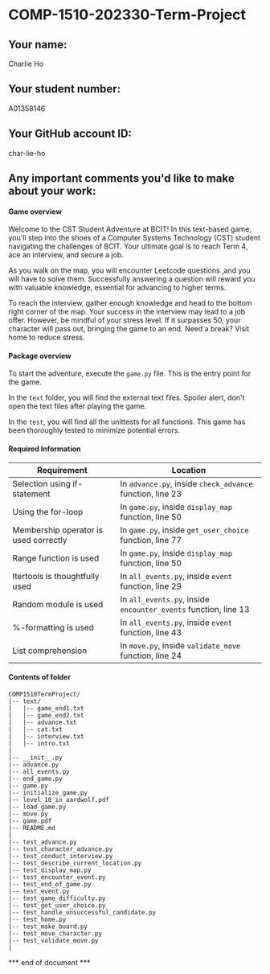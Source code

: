 # COMP-1510-202330-Term-Project

## Your name:
Charlie Ho

## Your student number:
A01358146

## Your GitHub account ID:
char-lie-ho

## Any important comments you'd like to make about your work:

#### Game overview
Welcome to the CST Student Adventure at BCIT! In this text-based game, 
you'll step into the shoes of a Computer Systems Technology (CST) student navigating the challenges of BCIT. 
Your ultimate goal is to reach Term 4, ace an interview, and secure a job.

As you walk on the map, you will encounter Leetcode questions ,and you will have to solve them. 
Successfully answering a question will reward you with valuable knowledge, essential for advancing to higher terms.

To reach the interview, gather enough knowledge and head to the bottom right corner of the map. 
Your success in the interview may lead to a job offer. However, be mindful of your stress level. 
If it surpasses 50, your character will pass out, bringing the game to an end. 
Need a break? Visit home to reduce stress.


#### Package overview
To start the adventure, execute the `game.py` file. This is the entry point for the game.

In the `text` folder, you will find the external text files. 
Spoiler alert, don't open the text files after playing the game.

In the `test`, you will find all the unittests for all functions. 
This game has been thoroughly tested to minimize potential errors.

#### Required Information
| Requirement                    | Location                                       | 
| ------------------------------ | ---------------------------------------------- | 
| Selection using if-statement   | In `advance.py`, inside `check_advance` function, line 23 | 
| Using the for-loop              | In `game.py`, inside `display_map` function, line 50 | 
| Membership operator is used correctly | In `game.py`, inside `get_user_choice` function, line 77 | 
| Range function is used          | In `game.py`, inside `display_map` function, line 50 | 
| Itertools is thoughtfully used  | In `all_events.py`, inside `event` function, line 29 | 
| Random module is used           | In `all_events.py`, inside `encounter_events` function, line 13 | 
| %-formatting is used            | In `all_events.py`, inside `event` function, line 43 | 
| List comprehension              | In `move.py`, inside `validate_move` function, line 24 | 


#### Contents of folder
    COMP1510TermProject/
    |-- text/
    |   |-- game_end1.txt
    |   |-- game_end2.txt
    |   |-- advance.txt
    |   |-- cat.txt
    |   |-- interview.txt
    |   |-- intro.txt
    |
    |-- __init__.py
    |-- advance.py
    |-- all_events.py
    |-- end_game.py
    |-- game.py
    |-- initialize_game.py
    |-- level_10_in_aardwolf.pdf
    |-- load_game.py
    |-- move.py
    |-- game.pdf
    |-- README.md
    |
    |-- test_advance.py
    |-- test_character_advance.py
    |-- test_conduct_interview.py
    |-- test_describe_current_location.py
    |-- test_display_map.py
    |-- test_encounter_event.py
    |-- test_end_of_game.py
    |-- test_event.py
    |-- test_game_difficulty.py
    |-- test_get_user_choice.py
    |-- test_handle_unsuccessful_candidate.py
    |-- test_home.py
    |-- test_make_board.py
    |-- test_move_character.py
    |-- test_validate_move.py
    |

*** end of document ***